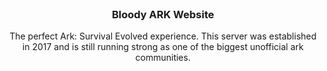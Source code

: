 <br />
<p align="center">
  <h3 align="center">Bloody ARK Website</h3>

  <p align="center">
    The perfect Ark: Survival Evolved experience. This server was established in 2017 and is still running strong as one of the biggest unofficial ark communities.
  </p>
</p>
